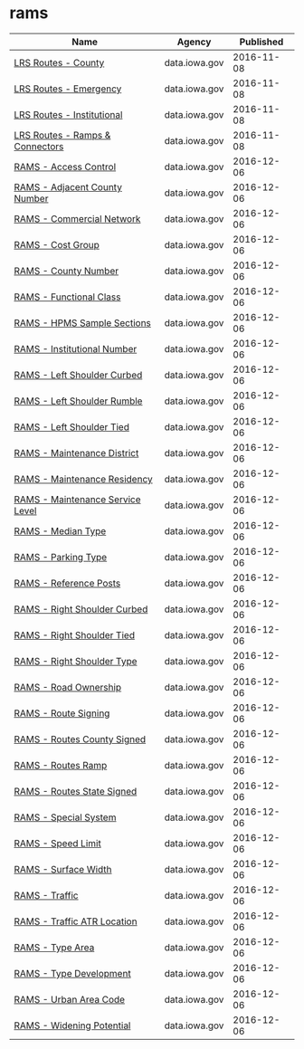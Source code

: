 # rams

Name | Agency | Published
---- | ---- | ---------
[LRS Routes - County](../socrata/mbr3-g4z3.md) | data.iowa.gov | 2016-11-08
[LRS Routes - Emergency](../socrata/gr4b-twgm.md) | data.iowa.gov | 2016-11-08
[LRS Routes - Institutional](../socrata/puz7-2jji.md) | data.iowa.gov | 2016-11-08
[LRS Routes - Ramps & Connectors](../socrata/tjiu-7wn5.md) | data.iowa.gov | 2016-11-08
[RAMS - Access Control](../socrata/9ehx-738h.md) | data.iowa.gov | 2016-12-06
[RAMS - Adjacent County Number](../socrata/c4m7-9ycm.md) | data.iowa.gov | 2016-12-06
[RAMS - Commercial Network](../socrata/8k78-g739.md) | data.iowa.gov | 2016-12-06
[RAMS - Cost Group](../socrata/py72-ecd2.md) | data.iowa.gov | 2016-12-06
[RAMS - County Number](../socrata/qekk-46ub.md) | data.iowa.gov | 2016-12-06
[RAMS - Functional Class](../socrata/czu8-fwef.md) | data.iowa.gov | 2016-12-06
[RAMS - HPMS Sample Sections](../socrata/csec-w5z4.md) | data.iowa.gov | 2016-12-06
[RAMS - Institutional Number](../socrata/mdc9-qh2x.md) | data.iowa.gov | 2016-12-06
[RAMS - Left Shoulder Curbed](../socrata/4hd4-c29b.md) | data.iowa.gov | 2016-12-06
[RAMS - Left Shoulder Rumble](../socrata/yba6-3ftt.md) | data.iowa.gov | 2016-12-06
[RAMS - Left Shoulder Tied](../socrata/bqgj-ke6w.md) | data.iowa.gov | 2016-12-06
[RAMS - Maintenance District](../socrata/tyzc-tyap.md) | data.iowa.gov | 2016-12-06
[RAMS - Maintenance Residency](../socrata/5fbb-kt2v.md) | data.iowa.gov | 2016-12-06
[RAMS - Maintenance Service Level](../socrata/rbmw-rtie.md) | data.iowa.gov | 2016-12-06
[RAMS - Median Type](../socrata/5yhi-c5xp.md) | data.iowa.gov | 2016-12-06
[RAMS - Parking Type](../socrata/6jbr-t2z7.md) | data.iowa.gov | 2016-12-06
[RAMS - Reference Posts](../socrata/vitm-v5aq.md) | data.iowa.gov | 2016-12-06
[RAMS - Right Shoulder Curbed](../socrata/rq8p-pukd.md) | data.iowa.gov | 2016-12-06
[RAMS - Right Shoulder Tied](../socrata/mmda-skkx.md) | data.iowa.gov | 2016-12-06
[RAMS - Right Shoulder Type](../socrata/937i-4pz9.md) | data.iowa.gov | 2016-12-06
[RAMS - Road Ownership](../socrata/4fpq-c8sw.md) | data.iowa.gov | 2016-12-06
[RAMS - Route Signing](../socrata/nh99-8qjz.md) | data.iowa.gov | 2016-12-06
[RAMS - Routes County Signed](../socrata/4wsj-b7h8.md) | data.iowa.gov | 2016-12-06
[RAMS - Routes Ramp](../socrata/3wuy-niad.md) | data.iowa.gov | 2016-12-06
[RAMS - Routes State Signed](../socrata/tghh-ypay.md) | data.iowa.gov | 2016-12-06
[RAMS - Special System](../socrata/6e55-5s48.md) | data.iowa.gov | 2016-12-06
[RAMS - Speed Limit](../socrata/gvch-5jxi.md) | data.iowa.gov | 2016-12-06
[RAMS - Surface Width](../socrata/6h43-35jm.md) | data.iowa.gov | 2016-12-06
[RAMS - Traffic](../socrata/xn57-w4cv.md) | data.iowa.gov | 2016-12-06
[RAMS - Traffic ATR Location](../socrata/iben-kk8i.md) | data.iowa.gov | 2016-12-06
[RAMS - Type Area](../socrata/t9jw-b86v.md) | data.iowa.gov | 2016-12-06
[RAMS - Type Development](../socrata/gtae-77t4.md) | data.iowa.gov | 2016-12-06
[RAMS - Urban Area Code](../socrata/8jn5-wpse.md) | data.iowa.gov | 2016-12-06
[RAMS - Widening Potential](../socrata/tsau-bwnw.md) | data.iowa.gov | 2016-12-06

